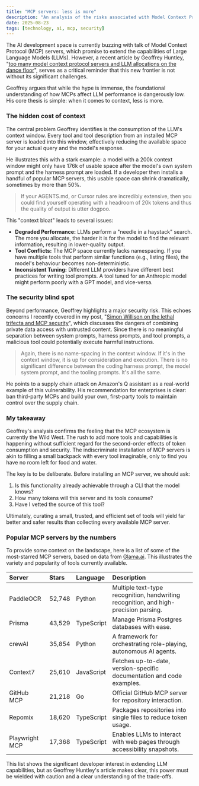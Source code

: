 ```yaml
---
title: "MCP servers: less is more"
description: "An analysis of the risks associated with Model Context Protocol (MCP) servers, focusing on token consumption and security vulnerabilities."
date: 2025-08-23
tags: [technology, ai, mcp, security]
---
```


The AI development space is currently buzzing with talk of Model Context Protocol (MCP) servers, which promise to extend the capabilities of Large Language Models (LLMs). However, a recent article by Geoffrey Huntley, "[too many model context protocol servers and LLM allocations on the dance floor](https://ghuntley.com/allocations/)", serves as a critical reminder that this new frontier is not without its significant challenges.

Geoffrey argues that while the hype is immense, the foundational understanding of how MCPs affect LLM performance is dangerously low. His core thesis is simple: when it comes to context, less is more.

### The hidden cost of context

The central problem Geoffrey identifies is the consumption of the LLM's context window. Every tool and tool description from an installed MCP server is loaded into this window, effectively reducing the available space for your actual query and the model's response.

He illustrates this with a stark example: a model with a 200k context window might only have 176k of usable space after the model's own system prompt and the harness prompt are loaded. If a developer then installs a handful of popular MCP servers, this usable space can shrink dramatically, sometimes by more than 50%.

> If your AGENTS.md, or Cursor rules are incredibly extensive, then you could find yourself operating with a headroom of 20k tokens and thus the quality of output is utter dogpoo.

This "context bloat" leads to several issues:
*   **Degraded Performance:** LLMs perform a "needle in a haystack" search. The more you allocate, the harder it is for the model to find the relevant information, resulting in lower-quality output.
*   **Tool Conflicts:** The MCP space currently lacks namespacing. If you have multiple tools that perform similar functions (e.g., listing files), the model's behaviour becomes non-deterministic.
*   **Inconsistent Tuning:** Different LLM providers have different best practices for writing tool prompts. A tool tuned for an Anthropic model might perform poorly with a GPT model, and vice-versa.

### The security blind spot

Beyond performance, Geoffrey highlights a major security risk. This echoes concerns I recently covered in my post, "[Simon Willison on the lethal trifecta and MCP security](/blog/simon-willison-on-the-lethal-trifecta-and-mcp-security/)", which discusses the dangers of combining private data access with untrusted content. Since there is no meaningful separation between system prompts, harness prompts, and tool prompts, a malicious tool could potentially execute harmful instructions.

> Again, there is no name-spacing in the context window. If it's in the context window, it is up for consideration and execution. There is no significant difference between the coding harness prompt, the model system prompt, and the tooling prompts. It's all the same.

He points to a supply chain attack on Amazon's Q assistant as a real-world example of this vulnerability. His recommendation for enterprises is clear: ban third-party MCPs and build your own, first-party tools to maintain control over the supply chain.

### My takeaway

Geoffrey's analysis confirms the feeling that the MCP ecosystem is currently the Wild West. The rush to add more tools and capabilities is happening without sufficient regard for the second-order effects of token consumption and security. The indiscriminate installation of MCP servers is akin to filling a small backpack with every tool imaginable, only to find you have no room left for food and water.

The key is to be deliberate. Before installing an MCP server, we should ask:
1.  Is this functionality already achievable through a CLI that the model knows?
2.  How many tokens will this server and its tools consume?
3.  Have I vetted the source of this tool?

Ultimately, curating a small, trusted, and efficient set of tools will yield far better and safer results than collecting every available MCP server.

### Popular MCP servers by the numbers

To provide some context on the landscape, here is a list of some of the most-starred MCP servers, based on data from [Glama.ai](https://glama.ai/mcp/servers?sort=github-stargazers%3Adesc). This illustrates the variety and popularity of tools currently available.

| Server | Stars | Language | Description |
| :--- | :--- | :--- | :--- |
| PaddleOCR | 52,748 | Python | Multiple text-type recognition, handwriting recognition, and high-precision parsing. |
| Prisma | 43,529 | TypeScript | Manage Prisma Postgres databases with ease. |
| crewAI | 35,854 | Python | A framework for orchestrating role-playing, autonomous AI agents. |
| Context7 | 25,610 | JavaScript | Fetches up-to-date, version-specific documentation and code examples. |
| GitHub MCP | 21,218 | Go | Official GitHub MCP server for repository interaction. |
| Repomix | 18,620 | TypeScript | Packages repositories into single files to reduce token usage. |
| Playwright MCP | 17,368 | TypeScript | Enables LLMs to interact with web pages through accessibility snapshots. |

This list shows the significant developer interest in extending LLM capabilities, but as Geoffrey Huntley's article makes clear, this power must be wielded with caution and a clear understanding of the trade-offs.